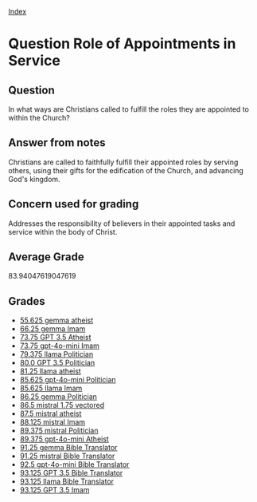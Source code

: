 
[Index](../../index.md)
# Question Role of Appointments in Service
## Question
In what ways are Christians called to fulfill the roles they are appointed to within the Church?

## Answer from notes
Christians are called to faithfully fulfill their appointed roles by serving others, using their gifts for the edification of the Church, and advancing God's kingdom.

## Concern used for grading
Addresses the responsibility of believers in their appointed tasks and service within the body of Christ.

## Average Grade
83.94047619047619

## Grades
 * [55.625 gemma atheist](../answers/gemma_atheist/Role_of_Appointments_in_Service.md)
 * [66.25 gemma Imam](../answers/gemma_Imam/Role_of_Appointments_in_Service.md)
 * [73.75 GPT 3.5 Atheist](../answers/GPT_3.5_Atheist/Role_of_Appointments_in_Service.md)
 * [73.75 gpt-4o-mini Imam](../answers/gpt-4o-mini_Imam/Role_of_Appointments_in_Service.md)
 * [79.375 llama Politician](../answers/llama_Politician/Role_of_Appointments_in_Service.md)
 * [80.0 GPT 3.5 Politician](../answers/GPT_3.5_Politician/Role_of_Appointments_in_Service.md)
 * [81.25 llama atheist](../answers/llama_atheist/Role_of_Appointments_in_Service.md)
 * [85.625 gpt-4o-mini Politician](../answers/gpt-4o-mini_Politician/Role_of_Appointments_in_Service.md)
 * [85.625 llama Imam](../answers/llama_Imam/Role_of_Appointments_in_Service.md)
 * [86.25 gemma Politician](../answers/gemma_Politician/Role_of_Appointments_in_Service.md)
 * [86.5 mistral 1.75 vectored](../answers/mistral_1.75_vectored/Role_of_Appointments_in_Service.md)
 * [87.5 mistral atheist](../answers/mistral_atheist/Role_of_Appointments_in_Service.md)
 * [88.125 mistral Imam](../answers/mistral_Imam/Role_of_Appointments_in_Service.md)
 * [89.375 mistral Politician](../answers/mistral_Politician/Role_of_Appointments_in_Service.md)
 * [89.375 gpt-4o-mini Atheist](../answers/gpt-4o-mini_Atheist/Role_of_Appointments_in_Service.md)
 * [91.25 gemma Bible Translator](../answers/gemma_Bible_Translator/Role_of_Appointments_in_Service.md)
 * [91.25 mistral Bible Translator](../answers/mistral_Bible_Translator/Role_of_Appointments_in_Service.md)
 * [92.5 gpt-4o-mini Bible Translator](../answers/gpt-4o-mini_Bible_Translator/Role_of_Appointments_in_Service.md)
 * [93.125 GPT 3.5 Bible Translator](../answers/GPT_3.5_Bible_Translator/Role_of_Appointments_in_Service.md)
 * [93.125 llama Bible Translator](../answers/llama_Bible_Translator/Role_of_Appointments_in_Service.md)
 * [93.125 GPT 3.5 Imam](../answers/GPT_3.5_Imam/Role_of_Appointments_in_Service.md)
